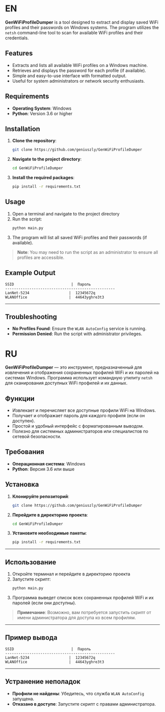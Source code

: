 
# EN
**GenWiFiProfileDumper** is a tool designed to extract and display saved WiFi profiles and their passwords on Windows systems. The program utilizes the `netsh` command-line tool to scan for available WiFi profiles and their credentials.


## Features
- Extracts and lists all available WiFi profiles on a Windows machine.
- Retrieves and displays the password for each profile (if available).
- Simple and easy-to-use interface with formatted output.
- Useful for system administrators or network security enthusiasts.


## Requirements
- **Operating System**: Windows
- **Python**: Version 3.6 or higher


## Installation
1. **Clone the repository**:
    ```bash
    git clone https://github.com/geniuszly/GenWiFiProfileDumper
    ```
2. **Navigate to the project directory**:
    ```bash
    cd GenWiFiProfileDumper
    ```
3. **Install the required packages**:
    ```bash
    pip install -r requirements.txt
    ```


## Usage
1. Open a terminal and navigate to the project directory
2. Run the script:
    ```bash
    python main.py
    ```
3. The program will list all saved WiFi profiles and their passwords (if available).

> **Note**: You may need to run the script as an administrator to ensure all profiles are accessible.


## Example Output
```
SSID                          |  Пароль
--------------------------------------------------
LanNet-5234                  |  12345672q
WLANOffice                   |  44643yghre3t3
```

---

## Troubleshooting
- **No Profiles Found**: Ensure the `WLAN AutoConfig` service is running.
- **Permission Denied**: Run the script with administrator privileges.


# RU
**GenWiFiProfileDumper** — это инструмент, предназначенный для извлечения и отображения сохраненных профилей WiFi и их паролей на системах Windows. Программа использует командную утилиту `netsh` для сканирования доступных WiFi профилей и их данных.



## Функции
- Извлекает и перечисляет все доступные профили WiFi на Windows.
- Получает и отображает пароль для каждого профиля (если он доступен).
- Простой и удобный интерфейс с форматированным выводом.
- Полезно для системных администраторов или специалистов по сетевой безопасности.


## Требования
- **Операционная система**: Windows
- **Python**: Версия 3.6 или выше


## Установка
1. **Клонируйте репозиторий**:
    ```bash
    git clone https://github.com/geniuszly/GenWiFiProfileDumper
    ```
2. **Перейдите в директорию проекта**:
    ```bash
    cd GenWiFiProfileDumper
    ```
3. **Установите необходимые пакеты**:
    ```bash
    pip install -r requirements.txt
    ```

---

## Использование
1. Откройте терминал и перейдите в директорию проекта
2. Запустите скрипт:
    ```bash
    python main.py
    ```
3. Программа выведет список всех сохраненных профилей WiFi и их паролей (если они доступны).

> **Примечание**: Возможно, вам потребуется запустить скрипт от имени администратора для доступа ко всем профилям.

---

## Пример вывода
```
SSID                          |  Пароль
--------------------------------------------------
LanNet-5234                  |  12345672q
WLANOffice                   |  44643yghre3t3
```

---

## Устранение неполадок
- **Профили не найдены**: Убедитесь, что служба `WLAN AutoConfig` запущена.
- **Отказано в доступе**: Запустите скрипт с правами администратора.

